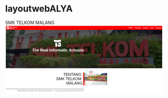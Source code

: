 # layoutwebALYA
SMK TELKOM MALANG
![alt text](https://github.com/AlyaSelviaTamzila/layoutwebALYA/blob/master/hasil.PNG)
